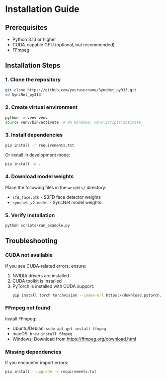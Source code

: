 # Installation Guide

## Prerequisites

- Python 3.13 or higher
- CUDA-capable GPU (optional, but recommended)
- FFmpeg

## Installation Steps

### 1. Clone the repository

```bash
git clone https://github.com/yourusername/SyncNet_py313.git
cd SyncNet_py313
```

### 2. Create virtual environment

```bash
python -m venv venv
source venv/bin/activate  # On Windows: venv\Scripts\activate
```

### 3. Install dependencies

```bash
pip install -r requirements.txt
```

Or install in development mode:

```bash
pip install -e .
```

### 4. Download model weights

Place the following files in the `weights/` directory:
- `sfd_face.pth` - S3FD face detector weights
- `syncnet_v2.model` - SyncNet model weights

### 5. Verify installation

```bash
python scripts/run_example.py
```

## Troubleshooting

### CUDA not available

If you see CUDA-related errors, ensure:
1. NVIDIA drivers are installed
2. CUDA toolkit is installed
3. PyTorch is installed with CUDA support:
   ```bash
   pip install torch torchvision --index-url https://download.pytorch.org/whl/cu121
   ```

### FFmpeg not found

Install FFmpeg:
- Ubuntu/Debian: `sudo apt-get install ffmpeg`
- macOS: `brew install ffmpeg`
- Windows: Download from https://ffmpeg.org/download.html

### Missing dependencies

If you encounter import errors:
```bash
pip install --upgrade -r requirements.txt
```